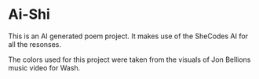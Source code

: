 # Ai-Shi

This is an AI generated poem project.
It makes use of the SheCodes AI for all the resonses.

The colors used for this project were taken from the visuals of Jon Bellions music video for Wash.

